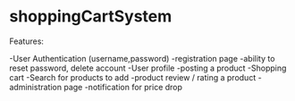 # shoppingCartSystem

Features:

-User Authentication (username,password)
-registration page
-ability to reset password, delete account
-User profile
-posting a product
-Shopping cart
-Search for products to add
-product review / rating a product
-administration page
-notification for price drop
